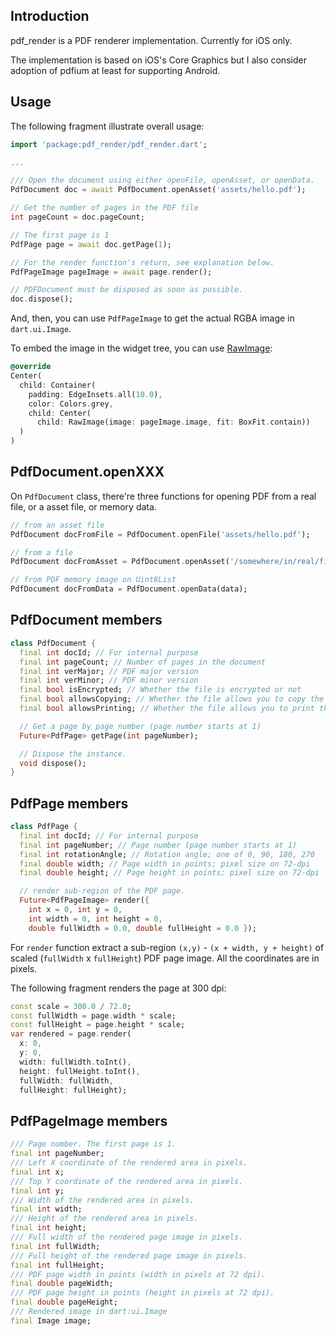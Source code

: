 ## Introduction

pdf_render is a PDF renderer implementation. Currently for iOS only.

The implementation is based on iOS's Core Graphics but I also consider adoption of pdfium at least for supporting Android.

## Usage

The following fragment illustrate overall usage:

```dart
import 'package:pdf_render/pdf_render.dart';

...

/// Open the document using either openFile, openAsset, or openData.
PdfDocument doc = await PdfDocument.openAsset('assets/hello.pdf');

// Get the number of pages in the PDF file
int pageCount = doc.pageCount;

// The first page is 1
PdfPage page = await doc.getPage(1);

// For the render function's return, see explanation below.
PdfPageImage pageImage = await page.render();

// PDFDocument must be disposed as soon as possible.
doc.dispose();
```

And, then, you can use `PdfPageImage` to get the actual RGBA image in `dart.ui.Image`.

To embed the image in the widget tree, you can use [RawImage](https://docs.flutter.io/flutter/widgets/RawImage-class.html):

```dart
@override
Center(
  child: Container(
    padding: EdgeInsets.all(10.0),
    color: Colors.grey,
    child: Center(
      child: RawImage(image: pageImage.image, fit: BoxFit.contain))
  )
)
```

## PdfDocument.openXXX

On `PdfDocument` class, there're three functions for opening PDF from a real file, or a asset file, or memory data.

```dart
// from an asset file
PdfDocument docFromFile = PdfDocument.openFile('assets/hello.pdf');

// from a file
PdfDocument docFromAsset = PdfDocument.openAsset('/somewhere/in/real/file/system/file.pdf');

// from PDF memory image on Uint8List
PdfDocument docFromData = PdfDocument.openData(data);
```

## PdfDocument members

```dart
class PdfDocument {
  final int docId; // For internal purpose
  final int pageCount; // Number of pages in the document
  final int verMajor; // PDF major version
  final int verMinor; // PDF minor version
  final bool isEncrypted; // Whether the file is encrypted or not
  final bool allowsCopying; // Whether the file allows you to copy the texts
  final bool allowsPrinting; // Whether the file allows you to print the document

  // Get a page by page number (page number starts at 1)
  Future<PdfPage> getPage(int pageNumber);

  // Dispose the instance.
  void dispose();
}
```

## PdfPage members

```dart
class PdfPage {
  final int docId; // For internal purpose
  final int pageNumber; // Page number (page number starts at 1)
  final int rotationAngle; // Rotation angle; one of 0, 90, 180, 270
  final double width; // Page width in points; pixel size on 72-dpi
  final double height; // Page height in points; pixel size on 72-dpi

  // render sub-region of the PDF page.
  Future<PdfPageImage> render({
    int x = 0, int y = 0,
    int width = 0, int height = 0,
    double fullWidth = 0.0, double fullHeight = 0.0 });
```

For `render` function extract a sub-region `(x,y)` - `(x + width, y + height)` of scaled (`fullWidth` x `fullHeight`) PDF page image. All the coordinates are in pixels.

The following fragment renders the page at 300 dpi:

```dart
const scale = 300.0 / 72.0;
const fullWidth = page.width * scale;
const fullHeight = page.height * scale;
var rendered = page.render(
  x: 0,
  y: 0,
  width: fullWidth.toInt(),
  height: fullHeight.toInt(),
  fullWidth: fullWidth,
  fullHeight: fullHeight);
```

## PdfPageImage members

```dart
/// Page number. The first page is 1.
final int pageNumber;
/// Left X coordinate of the rendered area in pixels.
final int x;
/// Top Y coordinate of the rendered area in pixels.
final int y;
/// Width of the rendered area in pixels.
final int width;
/// Height of the rendered area in pixels.
final int height;
/// Full width of the rendered page image in pixels.
final int fullWidth;
/// Full height of the rendered page image in pixels.
final int fullHeight;
/// PDF page width in points (width in pixels at 72 dpi).
final double pageWidth;
/// PDF page height in points (height in pixels at 72 dpi).
final double pageHeight;
/// Rendered image in dart:ui.Image
final Image image;
```
